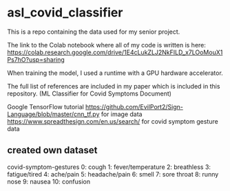 # asl_covid_classifier

This is a repo containing the data used for my senior project. 
 
The link to the Colab notebook where all of my code is written is here: https://colab.research.google.com/drive/1E4cLukZLJ2NkFILD_x7LOoMouX1Ps7hO?usp=sharing

When training the model, I used a runtime with a GPU hardware accelerator.

The full list of references are included in my paper which is included in this repository. (ML Classifier for Covid Symptoms Document)

Google TensorFlow tutorial
https://github.com/EvilPort2/Sign-Language/blob/master/cnn_tf.py for image data
https://www.spreadthesign.com/en.us/search/ for covid symptom gesture data

## created own dataset
  covid-symptom-gestures
    0: cough
    1: fever/temperature
    2: breathless
    3: fatigue/tired
    4: ache/pain
    5: headache/pain
    6: smell
    7: sore throat
    8: runny nose
    9: nausea
   10: confusion